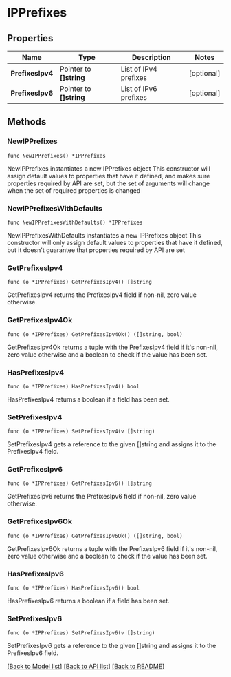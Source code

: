 # IPPrefixes

## Properties

Name | Type | Description | Notes
------------ | ------------- | ------------- | -------------
**PrefixesIpv4** | Pointer to **[]string** | List of IPv4 prefixes | [optional] 
**PrefixesIpv6** | Pointer to **[]string** | List of IPv6 prefixes | [optional] 

## Methods

### NewIPPrefixes

`func NewIPPrefixes() *IPPrefixes`

NewIPPrefixes instantiates a new IPPrefixes object
This constructor will assign default values to properties that have it defined,
and makes sure properties required by API are set, but the set of arguments
will change when the set of required properties is changed

### NewIPPrefixesWithDefaults

`func NewIPPrefixesWithDefaults() *IPPrefixes`

NewIPPrefixesWithDefaults instantiates a new IPPrefixes object
This constructor will only assign default values to properties that have it defined,
but it doesn't guarantee that properties required by API are set

### GetPrefixesIpv4

`func (o *IPPrefixes) GetPrefixesIpv4() []string`

GetPrefixesIpv4 returns the PrefixesIpv4 field if non-nil, zero value otherwise.

### GetPrefixesIpv4Ok

`func (o *IPPrefixes) GetPrefixesIpv4Ok() ([]string, bool)`

GetPrefixesIpv4Ok returns a tuple with the PrefixesIpv4 field if it's non-nil, zero value otherwise
and a boolean to check if the value has been set.

### HasPrefixesIpv4

`func (o *IPPrefixes) HasPrefixesIpv4() bool`

HasPrefixesIpv4 returns a boolean if a field has been set.

### SetPrefixesIpv4

`func (o *IPPrefixes) SetPrefixesIpv4(v []string)`

SetPrefixesIpv4 gets a reference to the given []string and assigns it to the PrefixesIpv4 field.

### GetPrefixesIpv6

`func (o *IPPrefixes) GetPrefixesIpv6() []string`

GetPrefixesIpv6 returns the PrefixesIpv6 field if non-nil, zero value otherwise.

### GetPrefixesIpv6Ok

`func (o *IPPrefixes) GetPrefixesIpv6Ok() ([]string, bool)`

GetPrefixesIpv6Ok returns a tuple with the PrefixesIpv6 field if it's non-nil, zero value otherwise
and a boolean to check if the value has been set.

### HasPrefixesIpv6

`func (o *IPPrefixes) HasPrefixesIpv6() bool`

HasPrefixesIpv6 returns a boolean if a field has been set.

### SetPrefixesIpv6

`func (o *IPPrefixes) SetPrefixesIpv6(v []string)`

SetPrefixesIpv6 gets a reference to the given []string and assigns it to the PrefixesIpv6 field.


[[Back to Model list]](../README.md#documentation-for-models) [[Back to API list]](../README.md#documentation-for-api-endpoints) [[Back to README]](../README.md)


